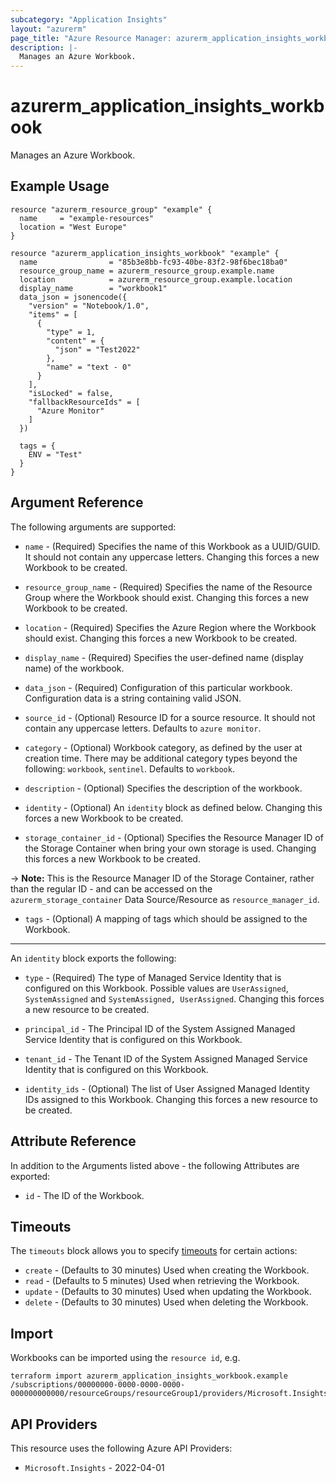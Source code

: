 ```yaml
---
subcategory: "Application Insights"
layout: "azurerm"
page_title: "Azure Resource Manager: azurerm_application_insights_workbook"
description: |-
  Manages an Azure Workbook.
---
```


# azurerm_application_insights_workbook

Manages an Azure Workbook.

## Example Usage

```hcl
resource "azurerm_resource_group" "example" {
  name     = "example-resources"
  location = "West Europe"
}

resource "azurerm_application_insights_workbook" "example" {
  name                = "85b3e8bb-fc93-40be-83f2-98f6bec18ba0"
  resource_group_name = azurerm_resource_group.example.name
  location            = azurerm_resource_group.example.location
  display_name        = "workbook1"
  data_json = jsonencode({
    "version" = "Notebook/1.0",
    "items" = [
      {
        "type" = 1,
        "content" = {
          "json" = "Test2022"
        },
        "name" = "text - 0"
      }
    ],
    "isLocked" = false,
    "fallbackResourceIds" = [
      "Azure Monitor"
    ]
  })

  tags = {
    ENV = "Test"
  }
}
```

## Argument Reference

The following arguments are supported:

* `name` - (Required) Specifies the name of this Workbook as a UUID/GUID. It should not contain any uppercase letters. Changing this forces a new Workbook to be created.

* `resource_group_name` - (Required) Specifies the name of the Resource Group where the Workbook should exist. Changing this forces a new Workbook to be created.

* `location` - (Required) Specifies the Azure Region where the Workbook should exist. Changing this forces a new Workbook to be created.

* `display_name` - (Required) Specifies the user-defined name (display name) of the workbook.

* `data_json` - (Required) Configuration of this particular workbook. Configuration data is a string containing valid JSON.

* `source_id` - (Optional) Resource ID for a source resource. It should not contain any uppercase letters. Defaults to `azure monitor`.

* `category` - (Optional) Workbook category, as defined by the user at creation time. There may be additional category types beyond the following: `workbook`, `sentinel`. Defaults to `workbook`.

* `description` - (Optional) Specifies the description of the workbook.

* `identity` - (Optional) An `identity` block as defined below. Changing this forces a new Workbook to be created.

* `storage_container_id` - (Optional) Specifies the Resource Manager ID of the Storage Container when bring your own storage is used. Changing this forces a new Workbook to be created.

-> **Note:** This is the Resource Manager ID of the Storage Container, rather than the regular ID - and can be accessed on the `azurerm_storage_container` Data Source/Resource as `resource_manager_id`.

* `tags` - (Optional) A mapping of tags which should be assigned to the Workbook.

---

An `identity` block exports the following:

* `type` - (Required) The type of Managed Service Identity that is configured on this Workbook. Possible values are `UserAssigned`, `SystemAssigned` and `SystemAssigned, UserAssigned`. Changing this forces a new resource to be created.

* `principal_id` - The Principal ID of the System Assigned Managed Service Identity that is configured on this Workbook.

* `tenant_id` - The Tenant ID of the System Assigned Managed Service Identity that is configured on this Workbook.

* `identity_ids` - (Optional) The list of User Assigned Managed Identity IDs assigned to this Workbook. Changing this forces a new resource to be created.

## Attribute Reference

In addition to the Arguments listed above - the following Attributes are exported:

* `id` - The ID of the Workbook.

## Timeouts

The `timeouts` block allows you to specify [timeouts](https://developer.hashicorp.com/terraform/language/resources/configure#define-operation-timeouts) for certain actions:

* `create` - (Defaults to 30 minutes) Used when creating the Workbook.
* `read` - (Defaults to 5 minutes) Used when retrieving the Workbook.
* `update` - (Defaults to 30 minutes) Used when updating the Workbook.
* `delete` - (Defaults to 30 minutes) Used when deleting the Workbook.

## Import

Workbooks can be imported using the `resource id`, e.g.

```shell
terraform import azurerm_application_insights_workbook.example /subscriptions/00000000-0000-0000-0000-000000000000/resourceGroups/resourceGroup1/providers/Microsoft.Insights/workbooks/resource1
```

## API Providers
<!-- This section is generated, changes will be overwritten -->
This resource uses the following Azure API Providers:

* `Microsoft.Insights` - 2022-04-01
